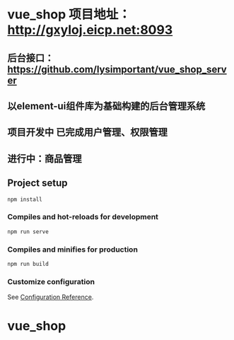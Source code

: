# vue_shop  项目地址：http://gxyloj.eicp.net:8093

## 后台接口：https://github.com/lysimportant/vue_shop_server
## 以element-ui组件库为基础构建的后台管理系统
## 项目开发中 已完成用户管理、权限管理
## 进行中：商品管理

## Project setup
```
npm install
```

### Compiles and hot-reloads for development
```
npm run serve
```

### Compiles and minifies for production
```
npm run build
```

### Customize configuration
See [Configuration Reference](https://cli.vuejs.org/config/).
# vue_shop

